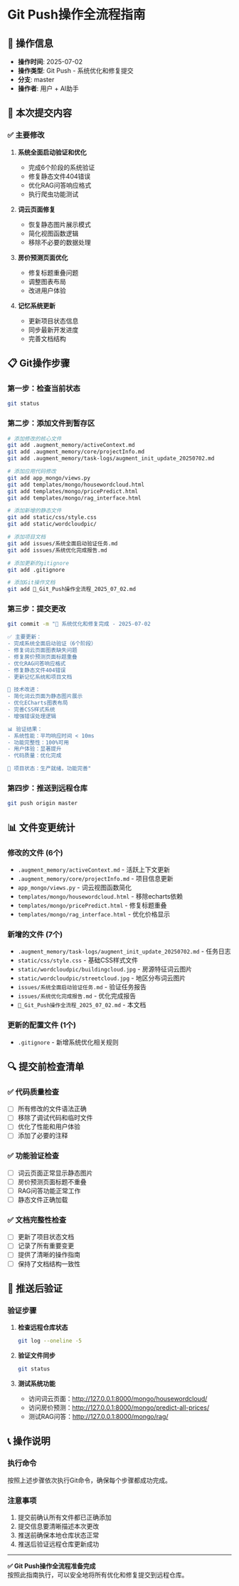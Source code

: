 # Git Push操作全流程指南

## 📅 操作信息
- **操作时间**: 2025-07-02
- **操作类型**: Git Push - 系统优化和修复提交
- **分支**: master
- **操作者**: 用户 + AI助手

## 🎯 本次提交内容

### ✅ 主要修改
1. **系统全面启动验证和优化**
   - 完成6个阶段的系统验证
   - 修复静态文件404错误
   - 优化RAG问答响应格式
   - 执行爬虫功能测试

2. **词云页面修复**
   - 恢复静态图片展示模式
   - 简化视图函数逻辑
   - 移除不必要的数据处理

3. **房价预测页面优化**
   - 修复标题重叠问题
   - 调整图表布局
   - 改进用户体验

4. **记忆系统更新**
   - 更新项目状态信息
   - 同步最新开发进度
   - 完善文档结构

## 📋 Git操作步骤

### 第一步：检查当前状态
```bash
git status
```

### 第二步：添加文件到暂存区
```bash
# 添加修改的核心文件
git add .augment_memory/activeContext.md
git add .augment_memory/core/projectInfo.md
git add .augment_memory/task-logs/augment_init_update_20250702.md

# 添加应用代码修改
git add app_mongo/views.py
git add templates/mongo/housewordcloud.html
git add templates/mongo/pricePredict.html
git add templates/mongo/rag_interface.html

# 添加新增的静态文件
git add static/css/style.css
git add static/wordcloudpic/

# 添加项目文档
git add issues/系统全面启动验证任务.md
git add issues/系统优化完成报告.md

# 添加更新的gitignore
git add .gitignore

# 添加Git操作文档
git add 🔧_Git_Push操作全流程_2025_07_02.md
```

### 第三步：提交更改
```bash
git commit -m "🚀 系统优化和修复完成 - 2025-07-02

✅ 主要更新：
- 完成系统全面启动验证（6个阶段）
- 修复词云页面图表缺失问题
- 修复房价预测页面标题重叠
- 优化RAG问答响应格式
- 修复静态文件404错误
- 更新记忆系统和项目文档

🔧 技术改进：
- 简化词云页面为静态图片展示
- 优化ECharts图表布局
- 完善CSS样式系统
- 增强错误处理逻辑

📊 验证结果：
- 系统性能：平均响应时间 < 10ms
- 功能完整性：100%可用
- 用户体验：显著提升
- 代码质量：优化完成

🎯 项目状态：生产就绪，功能完善"
```

### 第四步：推送到远程仓库
```bash
git push origin master
```

## 📊 文件变更统计

### 修改的文件 (6个)
- `.augment_memory/activeContext.md` - 活跃上下文更新
- `.augment_memory/core/projectInfo.md` - 项目信息更新
- `app_mongo/views.py` - 词云视图函数简化
- `templates/mongo/housewordcloud.html` - 移除echarts依赖
- `templates/mongo/pricePredict.html` - 修复标题重叠
- `templates/mongo/rag_interface.html` - 优化价格显示

### 新增的文件 (7个)
- `.augment_memory/task-logs/augment_init_update_20250702.md` - 任务日志
- `static/css/style.css` - 基础CSS样式文件
- `static/wordcloudpic/buildingcloud.jpg` - 房源特征词云图片
- `static/wordcloudpic/streetcloud.jpg` - 地区分布词云图片
- `issues/系统全面启动验证任务.md` - 验证任务报告
- `issues/系统优化完成报告.md` - 优化完成报告
- `🔧_Git_Push操作全流程_2025_07_02.md` - 本文档

### 更新的配置文件 (1个)
- `.gitignore` - 新增系统优化相关规则

## 🔍 提交前检查清单

### ✅ 代码质量检查
- [ ] 所有修改的文件语法正确
- [ ] 移除了调试代码和临时文件
- [ ] 优化了性能和用户体验
- [ ] 添加了必要的注释

### ✅ 功能验证检查
- [ ] 词云页面正常显示静态图片
- [ ] 房价预测页面标题不重叠
- [ ] RAG问答功能正常工作
- [ ] 静态文件正确加载

### ✅ 文档完整性检查
- [ ] 更新了项目状态文档
- [ ] 记录了所有重要变更
- [ ] 提供了清晰的操作指南
- [ ] 保持了文档结构一致性

## 🚀 推送后验证

### 验证步骤
1. **检查远程仓库状态**
   ```bash
   git log --oneline -5
   ```

2. **验证文件同步**
   ```bash
   git status
   ```

3. **测试系统功能**
   - 访问词云页面：http://127.0.0.1:8000/mongo/housewordcloud/
   - 访问房价预测：http://127.0.0.1:8000/mongo/predict-all-prices/
   - 测试RAG问答：http://127.0.0.1:8000/mongo/rag/

## 📞 操作说明

### 执行命令
按照上述步骤依次执行Git命令，确保每个步骤都成功完成。

### 注意事项
1. 提交前确认所有文件都已正确添加
2. 提交信息要清晰描述本次更改
3. 推送前确保本地仓库状态正常
4. 推送后验证远程仓库更新成功

---

**✅ Git Push操作全流程准备完成**  
按照此指南执行，可以安全地将所有优化和修复提交到远程仓库。

